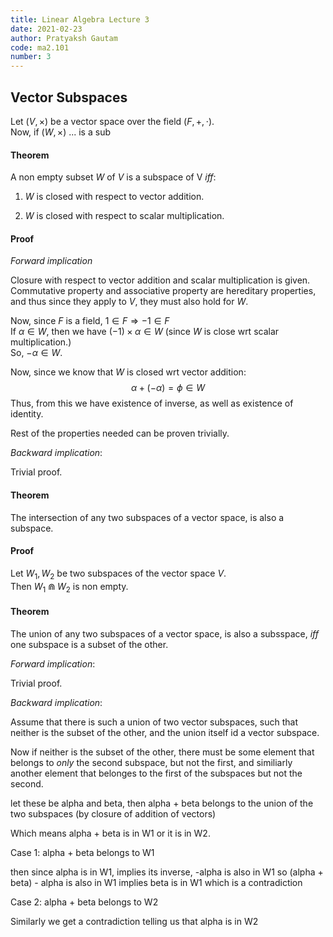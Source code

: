 ```yaml
---
title: Linear Algebra Lecture 3
date: 2021-02-23
author: Pratyaksh Gautam
code: ma2.101
number: 3
---
```

## Vector Subspaces

Let $(V, \times)$ be a vector space over the field $(F, +, \cdot)$.  
Now, if $(W, \times)$ ... is a sub

#### **Theorem**
A non empty subset $W$ of $V$ is a subspace of V $iff$:  

1. $W$  is closed with respect to vector addition.

2. $W$ is closed with respect to scalar multiplication.

#### **Proof**
*Forward implication*

Closure with respect to vector addition and scalar multiplication is given.  
Commutative property and associative property are hereditary properties, and thus since they apply to $V$, they must also hold for $W$.

Now, since $F$ is a field, $1 \in F \Rightarrow -1 \in F$  
If $\alpha \in W$, then we have $(-1) \times \alpha \in W$ (since $W$ is close wrt scalar multiplication.)  
So, $- \alpha \in W$.  

Now, since we know that $W$ is closed wrt vector addition:
$$\alpha + (- \alpha) = \phi \in W$$
Thus, from this we have existence of inverse, as well as existence of identity.

Rest of the properties needed can be proven trivially.

*Backward implication*:

Trivial proof.

#### **Theorem**
The intersection of any two subspaces of a vector space, is also a subspace.

#### **Proof**
Let $W_1, W_2$ be two subspaces of the vector space $V$.  
Then $W_1 \Cap W_2$ is non empty.

#### **Theorem**
The union of any two subspaces of a vector space, is also a subsspace, $iff$ one subspace is a subset of the other.

*Forward implication*:

Trivial proof.

*Backward implication*:

Assume that there is such a union of two vector subspaces, such that neither is the subset of the other, and the union itself id a vector subspace.

Now if neither is the subset of the other, there must be some element that belongs to *only* the second subspace, but not the first,
and similiarly another element that belonges to the first of the subspaces but not the second.

let these be alpha and beta,
then alpha + beta belongs to the union of the two subspaces
(by closure of addition of vectors)

Which means alpha + beta is in W1 or it is in W2.

Case 1: alpha + beta belongs to W1

then since alpha is in W1, implies its inverse, -alpha is also in W1
so (alpha + beta) - alpha is also in W1
implies beta is in W1
which is a contradiction

Case 2: alpha + beta belongs to W2

Similarly we get a contradiction telling us that alpha is in W2
